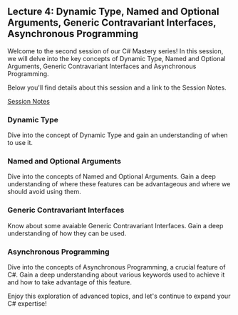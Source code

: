 ## Lecture 4: Dynamic Type, Named and Optional Arguments, Generic Contravariant Interfaces, Asynchronous Programming

Welcome to the second session of our C# Mastery series! In this session, we will delve into the key concepts of Dynamic Type, Named and Optional Arguments, Generic Contravariant Interfaces and Asynchronous Programming.

Below you'll find details about this session and a link to the Session Notes.

[Session Notes](https://docs.google.com/document/d/17UksOreiKnVr_CcB_UBkQYqha6nwd4Ef/edit)

### Dynamic Type
Dive into the concept of Dynamic Type and gain an understanding of when to use it.

### Named and Optional Arguments
Dive into the concepts of Named and Optional Arguments. Gain a deep understanding of where these features can be advantageous and where we should avoid using them.

### Generic Contravariant Interfaces
Know about some avaiable Generic Contravariant Interfaces. Gain a deep understanding of how they can be used.

### Asynchronous Programming
Dive into the concepts of Asynchronous Programming, a crucial feature of C#. Gain a deep understanding about various keywords used to achieve it and how to take advantage of this feature.

Enjoy this exploration of advanced topics, and let's continue to expand your C# expertise!


